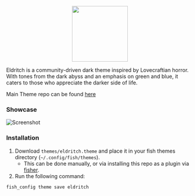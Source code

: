 <!-- DO NOT CHANGE THIS -->
<p align="center">
<img src="https://raw.github.com/eldritch-theme/eldritch/master/assets/logo/logo.png" width=150>
</p>
<p>
Eldritch is a community-driven dark theme inspired by Lovecraftian horror. With tones from the dark abyss and an emphasis on green and blue, it caters to those who appreciate the darker side of life.
</p>

Main Theme repo can be found [here](https://github.com/eldritch-theme/eldritch)

### Showcase
<!-- Your screenshot should go here -->
<img src="screenshot.png" alt="Screenshot"/><br/>

### Installation

1. Download `themes/eldritch.theme` and place it in your fish themes directory (`~/.config/fish/themes`).
    - This can be done manually, or via installing this repo as a plugin via [fisher](https://github.com/jorgebucaran/fisher).
2. Run the following command:
```bash
fish_config theme save eldritch
```

<!-- If you want to provide install from source options, you can use the following template: -->
<!-- ### Installation From Source -->
<!-- 1. Any instructions here -->
